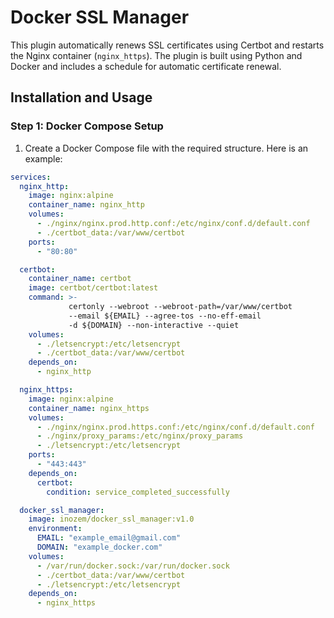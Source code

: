 # Docker SSL Manager

This plugin automatically renews SSL certificates using Certbot and restarts the Nginx container (`nginx_https`). The plugin is built using Python and Docker and includes a schedule for automatic certificate renewal.

## Installation and Usage

### Step 1: Docker Compose Setup

1. Сreate a Docker Compose file with the required structure. Here is an example:

```yaml
services:
  nginx_http:
    image: nginx:alpine
    container_name: nginx_http
    volumes:
      - ./nginx/nginx.prod.http.conf:/etc/nginx/conf.d/default.conf
      - ./certbot_data:/var/www/certbot
    ports:
      - "80:80"

  certbot:
    container_name: certbot
    image: certbot/certbot:latest
    command: >- 
             certonly --webroot --webroot-path=/var/www/certbot
             --email ${EMAIL} --agree-tos --no-eff-email
             -d ${DOMAIN} --non-interactive --quiet
    volumes:
      - ./letsencrypt:/etc/letsencrypt
      - ./certbot_data:/var/www/certbot
    depends_on:
      - nginx_http

  nginx_https:
    image: nginx:alpine
    container_name: nginx_https
    volumes:
      - ./nginx/nginx.prod.https.conf:/etc/nginx/conf.d/default.conf
      - ./nginx/proxy_params:/etc/nginx/proxy_params
      - ./letsencrypt:/etc/letsencrypt
    ports:
      - "443:443"
    depends_on:
      certbot:
        condition: service_completed_successfully

  docker_ssl_manager:
    image: inozem/docker_ssl_manager:v1.0
    environment:
      EMAIL: "example_email@gmail.com"
      DOMAIN: "example_docker.com"
    volumes:
      - /var/run/docker.sock:/var/run/docker.sock
      - ./certbot_data:/var/www/certbot
      - ./letsencrypt:/etc/letsencrypt
    depends_on:
      - nginx_https
